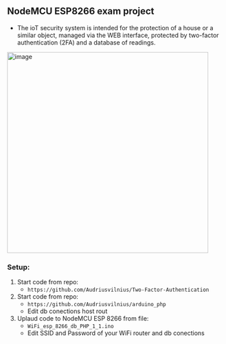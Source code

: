 ## NodeMCU ESP8266 exam project
* The ioT security system is intended for the protection of a house or a similar object, managed via the WEB interface, protected by two-factor authentication (2FA) and a database of readings.
<img width="468" alt="image" src="https://github.com/Audriusvilnius/WiFi_ESP_8266_db_PHP/assets/101082768/e2add462-830f-4fe6-9805-f979227b4fa3">

###  Setup:
1. Start code from repo:
   * `https://github.com/Audriusvilnius/Two-Factor-Authentication`
2. Start code from repo:
   * `https://github.com/Audriusvilnius/arduino_php`
   * Edit db conections host rout
3. Uplaud code to NodeMCU ESP 8266 from file:
   * `WiFi_esp_8266_db_PHP_1_1.ino`
   * Edit SSID and Password of your WiFi router and db conections
